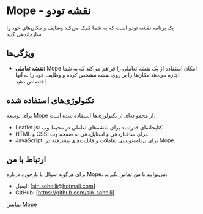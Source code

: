 # Mope - نقشه تودو

یک برنامه نقشه تودو است که به شما کمک می‌کند وظایف و مکان‌های خود را سازماندهی کنید.

## ویژگی‌ها
- **نقشه تعاملی:** Mope امکان استفاده از یک نقشه تعاملی را فراهم می‌کند که به شما اجازه می‌دهد مکان‌ها را بر روی نقشه مشخص کرده و وظایف خود را به آنها اختصاص دهید.

## تکنولوژی‌های استفاده شده
برای توسعه Mope از مجموعه‌ای از تکنولوژی‌ها استفاده شده است:
- Leaflet.js: کتابخانه‌ای قدرتمند برای نقشه‌های تعاملی در محیط وب.
- HTML و CSS: برای ساختاردهی و استایل‌دهی به صفحه وب.
- JavaScript: برای برنامه‌نویسی تعاملات و قابلیت‌های پیشرفته در Mope.

## ارتباط با من
برای هرگونه سؤال یا بازخورد درباره Mope، می‌توانید با من تماس بگیرید:
- ایمیل: [sin.soheili@hotmail.com]
- GitHub: [https://github.com/sin-soheili]

[نمایش Mope](https://mope-map.netlify.app/)
